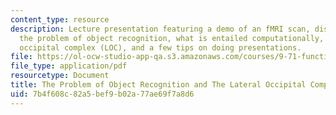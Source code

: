 ```yaml
---
content_type: resource
description: Lecture presentation featuring a demo of an fMRI scan, discussion of
  the problem of object recognition, what is entailed computationally, the Lateral
  occipital complex (LOC), and a few tips on doing presentations.
file: https://ol-ocw-studio-app-qa.s3.amazonaws.com/courses/9-71-functional-mri-of-high-level-vision-fall-2007/7b4f608c82a5bef9b02a77ae69f7a8d6_lec3_recogn_ip.pdf
file_type: application/pdf
resourcetype: Document
title: The Problem of Object Recognition and The Lateral Occipital Complex (LOC)
uid: 7b4f608c-82a5-bef9-b02a-77ae69f7a8d6
---
```

